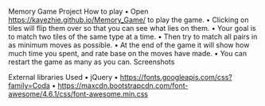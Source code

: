 Memory Game Project
How to play
•	Open https://kayezhie.github.io/Memory_Game/ to play the game.
•	Clicking on tiles will flip them over so that you can see what lies on them.
•	Your goal is to match two tiles of the same type at a time.
•	Then try to match all pairs in as minimum moves as possible.
•	At the end of the game it will show how much time you spent, and rate base on the moves have made.
•	You can restart the game as many as you can.
Screenshots
 

External libraries Used
•	jQuery
•	https://fonts.googleapis.com/css?family=Coda
•	https://maxcdn.bootstrapcdn.com/font-awesome/4.6.1/css/font-awesome.min.css
